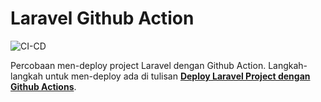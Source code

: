 # Laravel Github Action

![CI-CD](https://github.com/satyakresna/laravel-gh-action/workflows/CI-CD/badge.svg?branch=master)

Percobaan men-deploy project Laravel dengan Github Action. Langkah-langkah untuk men-deploy ada di tulisan [**Deploy Laravel Project dengan Github Actions**](https://satyakresna.ioposts/deploy-laravel-project-dengan-github.actions).
